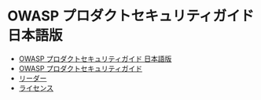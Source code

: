 # OWASP プロダクトセキュリティガイド 日本語版

* [OWASP プロダクトセキュリティガイド 日本語版](README.md)
* [OWASP プロダクトセキュリティガイド](Document/index.md)
* [リーダー](Document/leaders.md)
* [ライセンス](Document/LICENSE.md)
